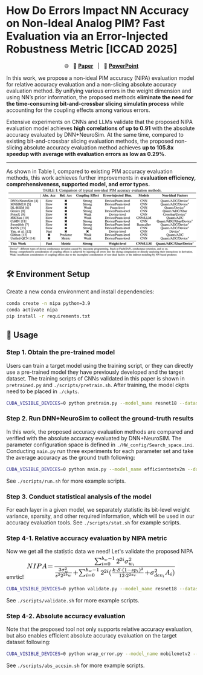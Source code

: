 # How Do Errors Impact NN Accuracy on Non-Ideal Analog PIM? Fast Evaluation via an Error-Injected Robustness Metric [ICCAD 2025]

<p align="center">
🌐 &nbsp&nbsp📑 <a href="https://nicsefc.ee.tsinghua.edu.cn/%2Fnics_file%2Fpdf%2Fad81b36e-96d6-4a96-885e-24c6c0f8a739.pdf"><b>Paper</b></a>&nbsp&nbsp | &nbsp&nbsp🤗 <a href="https://nicsefc.ee.tsinghua.edu.cn/%2Fnics_file%2Fpdf%2F4185ec9a-4c35-459b-a281-b074b5252814.pdf"><b>PowerPoint</b></a>
</p>

In this work, we propose a non-ideal PIM accuracy (NIPA) evaluation model for relative accuracy evaluation and a non-slicing absolute accuracy evaluation method. By unifying
various errors in the weight dimension and using NN’s prior information, the proposed methods **eliminate the need for the time-consuming bit-and-crossbar slicing simulatin process** while accounting for the coupling effects among various errors.

Extensive experiments on CNNs and LLMs validate that the proposed NIPA evaluation model achieves **high correlations of up to 0.91** with the absolute accuracy evaluated by DNN+NeuroSim. At the same time, compared to existing bit-and-crossbar slicing evaluation methods, the proposed non-slicing absolute accuracy evaluation method achieves **up to 105.8x speedup with average with evaluation errors as low as 0.29%**.

---
As shown in Table I, compared to existing PIM accuracy evaluation methods, this work achieves further improvements in **evaluation efficiency, comprehensiveness, supported model, and error types.**
[<img src="assets/comparison.png" width="">]()

## 🛠️ Environment Setup

Create a new conda environment and install dependencies:

```bash
conda create -n nipa python=3.9
conda activate nipa
pip install -r requirements.txt
```

## 🚀 Usage

### Step 1. Obtain the pre-trained model
Users can train a target model using the training script, or they can directly use a pre-trained model they have previously developed and the target dataset. The training scripts of CNNs validated in this paper is shown in `pretrained.py` and `./scripts/pretrain.sh`. After training, the model ckpts need to be placed in `./ckpts`.

```bash
CUDA_VISIBLE_DEVICES=0 python pretrain.py --model_name resnet18 --dataset cifar100 --log_file ./results/resnet18/pretrain_cifar100.log
```

### Step 2. Run DNN+NeuroSim to collect the ground-truth results
In this work, the proposed accuracy evaluation methods are compared and verified with the absolute accuracy evaluated by DNN+NeuroSIM. The parameter configuration space is defined in `./HW_config/Search_space.ini`. Conducting `main.py` run three experiments for each parameter set and take the average accuracy as the ground
truth following:

```bash
CUDA_VISIBLE_DEVICES=0 python main.py --model_name efficientnetv2m --dataset cifar100 --sample_num 200 --log_file ./results/efficientnetv2m/cifar100_accsim.log --batch_size 256
```

See `./scripts/run.sh` for more example scripts.

### Step 3. Conduct statistical analysis of the model
For each layer in a given model, we separately statistic its bit-level weight
variance, sparsity, and other required information, which will be used in our accuracy evaluation tools. See `./scripts/stat.sh` for example scripts.

### Step 4-1. Relative accuracy evaluation by NIPA metric
Now we get all the statistic data we need! Let's validate the proposed NIPA emrtic!
[<img src="assets/NIPA_equ.png" width="80%">]()

```bash
CUDA_VISIBLE_DEVICES=0 python validate.py --model_name resnet18 --dataset cifar100
```
See `./scripts/validate.sh` for more example scripts.

### Step 4-2. Absolute accuracy evaluation
Note that the proposed tool not only supports relative accuracy evaluation, but also enables efficient absolute accuracy evaluation on the target dataset following:

```bash
CUDA_VISIBLE_DEVICES=0 python wrap_error.py --model_name mobilenetv2 --dataset cifar100 --log_file ./results/mobilenetv2/abs_cifar100_accsim.log --batch_size 256
```
See `./scripts/abs_accsim.sh` for more example scripts.